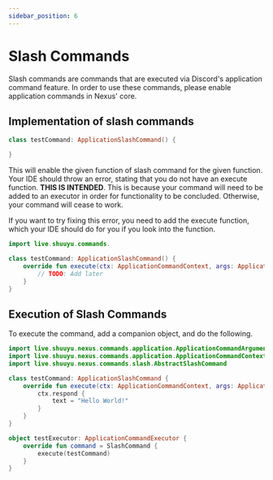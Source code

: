 ```yaml
---
sidebar_position: 6
---
```


# Slash Commands
Slash commands are commands that are executed via Discord's application command feature. 
In order to use these commands, please enable application commands in Nexus' core. 

## Implementation of slash commands
```kotlin
class testCommand: ApplicationSlashCommand() {

}
```
This will enable the given function of slash command for the given function. Your IDE should throw
an error, stating that you do not have an execute function. **THIS IS INTENDED**. This is because
your command will need to be added to an executor in order for functionality to be concluded. 
Otherwise, your command will cease to work. 

If you want to try fixing this error, you need to add the execute function, which your IDE should do
for you if you look into the function.

```kotlin
import live.shuuyu.commands.

class testCommand: ApplicationSlashCommand() {
    override fun execute(ctx: ApplicationCommandContext, args: ApplicationCommandArguments) {
        // TODO: Add later
    }
}
```

## Execution of Slash Commands

To execute the command, add a companion object, and do the following. 

```kotlin
import live.shuuyu.nexus.commands.application.ApplicationCommandArguments
import live.shuuyu.nexus.commands.application.ApplicationCommandContext
import live.shuuyu.nexus.commands.slash.AbstractSlashCommand

class testCommand: ApplicationSlashCommand {
    override fun execute(ctx: ApplicationCommandContext, args: ApplicationCommandArguments) {
        ctx.respond {
            text = "Hello World!"
        }
    }
}

object testExecutor: ApplicationCommandExecutor {
    override fun command = SlashCommand {
        execute(testCommand)
    }
}
```